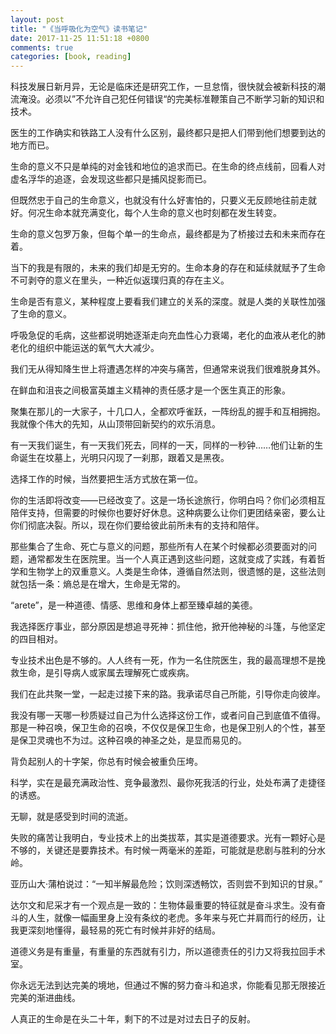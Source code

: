 ```yaml
---
layout: post
title: "《当呼吸化为空气》读书笔记"
date: 2017-11-25 11:51:18 +0800
comments: true
categories: [book, reading]
---
```

科技发展日新月异，无论是临床还是研究工作，一旦怠惰，很快就会被新科技的潮流淹没。必须以”不允许自己犯任何错误“的完美标准鞭策自己不断学习新的知识和技术。

医生的工作确实和铁路工人没有什么区别，最终都只是把人们带到他们想要到达的地方而已。

生命的意义不只是单纯的对金钱和地位的追求而已。在生命的终点线前，回看人对虚名浮华的追逐，会发现这些都只是捕风捉影而已。

但既然忠于自己的生命意义，也就没有什么好害怕的，只要义无反顾地往前走就好。何况生命本就充满变化，每个人生命的意义也时刻都在发生转变。

生命的意义包罗万象，但每个单一的生命点，最终都是为了桥接过去和未来而存在着。

当下的我是有限的，未来的我们却是无穷的。生命本身的存在和延续就赋予了生命不可剥夺的意义在里头，一种近似返璞归真的存在主义。

生命是否有意义，某种程度上要看我们建立的关系的深度。就是人类的关联性加强了生命的意义。

呼吸急促的毛病，这些都说明她逐渐走向充血性心力衰竭，老化的血液从老化的肺老化的组织中能运送的氧气大大减少。

我们无从得知降生世上将遭遇怎样的冲突与痛苦，但通常来说我们很难脱身其外。

在鲜血和沮丧之间极富英雄主义精神的责任感才是一个医生真正的形象。

聚集在那儿的一大家子，十几口人，全都欢呼雀跃，一阵纷乱的握手和互相拥抱。我就像个伟大的先知，从山顶带回新契约的欢乐消息。

有一天我们诞生，有一天我们死去，同样的一天，同样的一秒钟……他们让新的生命诞生在坟墓上，光明只闪现了一刹那，跟着又是黑夜。

选择工作的时候，当然要把生活方式放在第一位。

你的生活即将改变——已经改变了。这是一场长途旅行，你明白吗？你们必须相互陪伴支持，但需要的时候你也要好好休息。这种病要么让你们更团结亲密，要么让你们彻底决裂。所以，现在你们要给彼此前所未有的支持和陪伴。

那些集合了生命、死亡与意义的问题，那些所有人在某个时候都必须要面对的问题，通常都发生在医院里。当一个人真正遇到这些问题，这就变成了实践，有着哲学和生物学上的双重意义。人类是生命体，遵循自然法则，很遗憾的是，这些法则就包括一条：熵总是在增大，生命是无常的。

“arete”，是一种道德、情感、思维和身体上都至臻卓越的美德。

我选择医疗事业，部分原因是想追寻死神：抓住他，掀开他神秘的斗篷，与他坚定的四目相对。

专业技术出色是不够的。人人终有一死，作为一名住院医生，我的最高理想不是挽救生命，是引导病人或家属去理解死亡或疾病。

我们在此共聚一堂，一起走过接下来的路。我承诺尽自己所能，引导你走向彼岸。

我没有哪一天哪一秒质疑过自己为什么选择这份工作，或者问自己到底值不值得。那是一种召唤，保卫生命的召唤，不仅仅是保卫生命，也是保卫别人的个性，甚至是保卫灵魂也不为过。这种召唤的神圣之处，是显而易见的。

背负起别人的十字架，你总有时候会被重负压垮。

科学，实在是最充满政治性、竞争最激烈、最你死我活的行业，处处布满了走捷径的诱惑。

无聊，就是感受到时间的流逝。

失败的痛苦让我明白，专业技术上的出类拔萃，其实是道德要求。光有一颗好心是不够的，关键还是要靠技术。有时候一两毫米的差距，可能就是悲剧与胜利的分水岭。

亚历山大·蒲柏说过：“一知半解最危险；饮则深透畅饮，否则尝不到知识的甘泉。”

达尔文和尼采才有一个观点是一致的：生物体最重要的特征就是奋斗求生。没有奋斗的人生，就像一幅画里身上没有条纹的老虎。多年来与死亡并肩而行的经历，让我更深刻地懂得，最轻易的死亡有时候并非好的结局。

道德义务是有重量，有重量的东西就有引力，所以道德责任的引力又将我拉回手术室。

你永远无法到达完美的境地，但通过不懈的努力奋斗和追求，你能看见那无限接近完美的渐进曲线。

人真正的生命是在头二十年，剩下的不过是对过去日子的反射。


